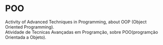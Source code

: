 ﻿# POO<br>
 Activity of Advanced Techniques in Programming, about OOP (Object Oriented Programming).<br>
 Atividade de Tecnicas Avançadas em Programção, sobre POO(programção Orientada a Objeto).

